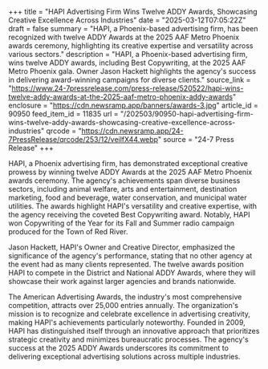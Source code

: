 +++
title = "HAPI Advertising Firm Wins Twelve ADDY Awards, Showcasing Creative Excellence Across Industries"
date = "2025-03-12T07:05:22Z"
draft = false
summary = "HAPI, a Phoenix-based advertising firm, has been recognized with twelve ADDY Awards at the 2025 AAF Metro Phoenix awards ceremony, highlighting its creative expertise and versatility across various sectors."
description = "HAPI, a Phoenix-based advertising firm, wins twelve ADDY awards, including Best Copywriting, at the 2025 AAF Metro Phoenix gala. Owner Jason Hackett highlights the agency's success in delivering award-winning campaigns for diverse clients."
source_link = "https://www.24-7pressrelease.com/press-release/520522/hapi-wins-twelve-addy-awards-at-the-2025-aaf-metro-phoenix-addy-awards"
enclosure = "https://cdn.newsramp.app/banners/awards-3.jpg"
article_id = 90950
feed_item_id = 11835
url = "/202503/90950-hapi-advertising-firm-wins-twelve-addy-awards-showcasing-creative-excellence-across-industries"
qrcode = "https://cdn.newsramp.app/24-7PressRelease/qrcode/253/12/veilfX44.webp"
source = "24-7 Press Release"
+++

<p>HAPI, a Phoenix advertising firm, has demonstrated exceptional creative prowess by winning twelve ADDY Awards at the 2025 AAF Metro Phoenix awards ceremony. The agency's achievements span diverse business sectors, including animal welfare, arts and entertainment, destination marketing, food and beverage, water conservation, and municipal water utilities. The awards highlight HAPI's versatility and creative expertise, with the agency receiving the coveted Best Copywriting award. Notably, HAPI won Copywriting of the Year for its Fall and Summer radio campaign produced for the Town of Red River.</p><p>Jason Hackett, HAPI's Owner and Creative Director, emphasized the significance of the agency's performance, stating that no other agency at the event had as many clients represented. The twelve awards position HAPI to compete in the District and National ADDY Awards, where they will showcase their work against larger agencies and brands nationwide.</p><p>The American Advertising Awards, the industry's most comprehensive competition, attracts over 25,000 entries annually. The organization's mission is to recognize and celebrate excellence in advertising creativity, making HAPI's achievements particularly noteworthy. Founded in 2009, HAPI has distinguished itself through an innovative approach that prioritizes strategic creativity and minimizes bureaucratic processes. The agency's success at the 2025 ADDY Awards underscores its commitment to delivering exceptional advertising solutions across multiple industries.</p>